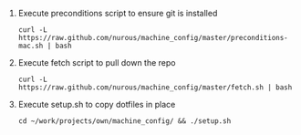 1. Execute preconditions script to ensure git is installed
   
   `curl -L https://raw.github.com/nurous/machine_config/master/preconditions-mac.sh | bash`
1. Execute fetch script to pull down the repo
   
   `curl -L https://raw.github.com/nurous/machine_config/master/fetch.sh | bash`

1. Execute setup.sh to copy dotfiles in place

   `cd ~/work/projects/own/machine_config/ && ./setup.sh`

